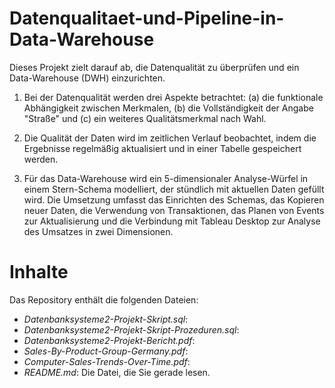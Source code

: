 # Datenqualitaet-und-Pipeline-in-Data-Warehouse
Dieses Projekt zielt darauf ab, die Datenqualität zu überprüfen und ein Data-Warehouse (DWH) einzurichten.

1. Bei der Datenqualität werden drei Aspekte betrachtet: (a) die funktionale Abhängigkeit zwischen Merkmalen, (b) die Vollständigkeit der Angabe "Straße" und (c) ein weiteres Qualitätsmerkmal nach Wahl.

2. Die Qualität der Daten wird im zeitlichen Verlauf beobachtet, indem die Ergebnisse regelmäßig aktualisiert und in einer Tabelle gespeichert werden.

3. Für das Data-Warehouse wird ein 5-dimensionaler Analyse-Würfel in einem Stern-Schema modelliert, der stündlich mit aktuellen Daten gefüllt wird. Die Umsetzung umfasst das Einrichten des Schemas, das Kopieren neuer Daten, die Verwendung von Transaktionen, das Planen von Events zur Aktualisierung und die Verbindung mit Tableau Desktop zur Analyse des Umsatzes in zwei Dimensionen.


# Inhalte
Das Repository enthält die folgenden Dateien:

- _Datenbanksysteme2-Projekt-Skript.sql_:
- _Datenbanksysteme2-Projekt-Skript-Prozeduren.sql_: 
- _Datenbanksysteme2-Projekt-Bericht.pdf_: 
- _Sales-By-Product-Group-Germany.pdf_:
- _Computer-Sales-Trends-Over-Time.pdf_:
- _README.md_: Die Datei, die Sie gerade lesen.
